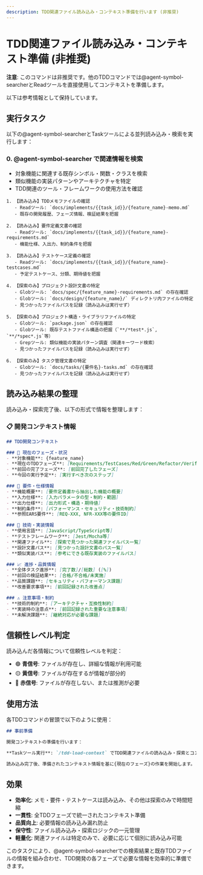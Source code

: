 ```yaml
---
description: TDD関連ファイル読み込み・コンテキスト準備を行います (非推奨)
---
```


# TDD関連ファイル読み込み・コンテキスト準備 (非推奨)

**注意**: このコマンドは非推奨です。他のTDDコマンドでは@agent-symbol-searcherとReadツールを直接使用してコンテキストを準備します。

以下は参考情報として保持しています。

## 実行タスク

以下の@agent-symbol-searcherとTaskツールによる並列読み込み・検索を実行します：

### 0. **@agent-symbol-searcher で関連情報を検索**
   - 対象機能に関連する既存シンボル・関数・クラスを検索
   - 類似機能の実装パターンやアーキテクチャを特定
   - TDD関連のツール・フレームワークの使用方法を確認

```
1. 【読み込み】TDDメモファイルの確認
   - Readツール: `docs/implements/{{task_id}}/{feature_name}-memo.md`
   - 既存の開発履歴、フェーズ情報、検証結果を把握

2. 【読み込み】要件定義文書の確認  
   - Readツール: `docs/implements/{{task_id}}/{feature_name}-requirements.md`
   - 機能仕様、入出力、制約条件を把握

3. 【読み込み】テストケース定義の確認
   - Readツール: `docs/implements/{{task_id}}/{feature_name}-testcases.md` 
   - 予定テストケース、分類、期待値を把握

4. 【探索のみ】プロジェクト設計文書の特定
   - Globツール: `docs/spec/{feature_name}-requirements.md` の存在確認
   - Globツール: `docs/design/{feature_name}/` ディレクトリ内ファイルの特定
   - 見つかったファイルパスを記録（読み込みは実行せず）

5. 【探索のみ】プロジェクト構造・ライブラリファイルの特定
   - Globツール: `package.json` の存在確認
   - Globツール: 既存テストファイル構造の把握（`**/*test*.js`, `**/*spec*.js`等）
   - Grepツール: 類似機能の実装パターン調査（関連キーワード検索）
   - 見つかったファイルパスを記録（読み込みは実行せず）

6. 【探索のみ】タスク管理文書の特定
   - Globツール: `docs/tasks/{要件名}-tasks.md` の存在確認
   - 見つかったファイルパスを記録（読み込みは実行せず）
```

## 読み込み結果の整理

読み込み・探索完了後、以下の形式で情報を整理します：

### 📋 開発コンテキスト情報

```markdown
## TDD開発コンテキスト

### 🎯 現在のフェーズ・状況
- **対象機能**: {feature_name}
- **現在のTDDフェーズ**: [Requirements/TestCases/Red/Green/Refactor/Verify]
- **前回の完了フェーズ**: [前回完了したフェーズ]
- **今回の実行予定**: [実行すべき次のステップ]

### 📄 要件・仕様情報
- **機能概要**: [要件定義書から抽出した機能の概要]
- **入力仕様**: [入力パラメータの型・制約・範囲]
- **出力仕様**: [出力形式・構造・期待値]
- **制約条件**: [パフォーマンス・セキュリティ・技術制約]
- **参照EARS要件**: [REQ-XXX, NFR-XXX等の要件ID]

### 🔧 技術・実装情報
- **使用言語**: [JavaScript/TypeScript等]
- **テストフレームワーク**: [Jest/Mocha等]
- **関連ファイル**: [探索で見つかった関連ファイルパス一覧]
- **設計文書パス**: [見つかった設計文書のパス一覧]
- **類似実装パス**: [参考にできる既存実装のファイルパス]

### 📈 進捗・品質情報
- **全体タスク進捗**: [完了数]/[総数] ([%])
- **前回の検証結果**: [合格/不合格/未実施]
- **品質課題**: [セキュリティ・パフォーマンス課題]
- **改善要求事項**: [前回記録された改善点]

### ⚠️ 注意事項・制約
- **技術的制約**: [アーキテクチャ・互換性制約]
- **実装時の注意点**: [前回記録された重要な注意事項]
- **未解決課題**: [継続対応が必要な課題]
```

## 信頼性レベル判定

読み込んだ各情報について信頼性レベルを判定：

- 🟢 **青信号**: ファイルが存在し、詳細な情報が利用可能
- 🟡 **黄信号**: ファイルが存在するが情報が部分的
- 🔴 **赤信号**: ファイルが存在しない、または推測が必要

## 使用方法

各TDDコマンドの冒頭で以下のように使用：

```markdown
## 事前準備

開発コンテキストの準備を行います：

**Taskツール実行**: `/tdd-load-context` でTDD関連ファイルの読み込み・探索とコンテキスト準備を実行

読み込み完了後、準備されたコンテキスト情報を基に{現在のフェーズ}の作業を開始します。
```

## 効果

- **効率化**: メモ・要件・テストケースは読み込み、その他は探索のみで時間短縮
- **一貫性**: 全TDDフェーズで統一されたコンテキスト準備
- **品質向上**: 必要情報の読み込み漏れ防止
- **保守性**: ファイル読み込み・探索ロジックの一元管理
- **軽量化**: 関連ファイルは特定のみで、必要に応じて個別に読み込み可能

このタスクにより、@agent-symbol-searcherでの検索結果と既存TDDファイルの情報を組み合わせ、TDD開発の各フェーズで必要な情報を効率的に準備できます。
